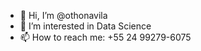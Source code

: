 - 👋 Hi, I’m @othonavila
- 👀 I’m interested in Data Science
- 📫 How to reach me: +55 24 99279-6075

<!---
othonavila/othonavila is a ✨ special ✨ repository because its `README.md` (this file) appears on your GitHub profile.
You can click the Preview link to take a look at your changes.
--->
